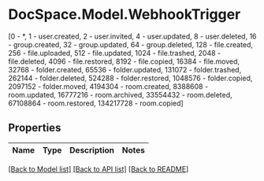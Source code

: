 # DocSpace.Model.WebhookTrigger
[0 - *, 1 - user.created, 2 - user.invited, 4 - user.updated, 8 - user.deleted, 16 - group.created, 32 - group.updated, 64 - group.deleted, 128 - file.created, 256 - file.uploaded, 512 - file.updated, 1024 - file.trashed, 2048 - file.deleted, 4096 - file.restored, 8192 - file.copied, 16384 - file.moved, 32768 - folder.created, 65536 - folder.updated, 131072 - folder.trashed, 262144 - folder.deleted, 524288 - folder.restored, 1048576 - folder.copied, 2097152 - folder.moved, 4194304 - room.created, 8388608 - room.updated, 16777216 - room.archived, 33554432 - room.deleted, 67108864 - room.restored, 134217728 - room.copied]

## Properties

Name | Type | Description | Notes
------------ | ------------- | ------------- | -------------

[[Back to Model list]](../README.md#documentation-for-models) [[Back to API list]](../README.md#documentation-for-api-endpoints) [[Back to README]](../README.md)

